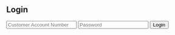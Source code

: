 <!DOCTYPE html>
<html lang="en">
<head>
    <meta charset="UTF-8">
    <meta name="viewport" content="width=device-width, initial-scale=1.0">
    <title>Login</title>
    <link rel="stylesheet" href="styles.css">
</head>
<body>
    <form id="loginForm">
        <h2>Login</h2>
        <input type="text" id="accountNumber" placeholder="Customer Account Number" required>
        <input type="password" id="loginPassword" placeholder="Password" maxlength="30" required>
        <button type="button" onclick="login()">Login</button>
    </form>
    <script src="script.js"></script>
</body>
</html>


